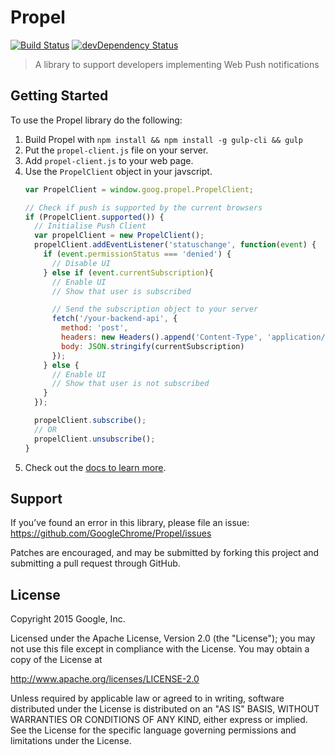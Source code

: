 # Propel

[![Build Status](https://travis-ci.org/GoogleChrome/Propel.svg?branch=master)](https://travis-ci.org/GoogleChrome/Propel)
[![devDependency Status](https://david-dm.org/GoogleChrome/Propel/dev-status.svg)](https://david-dm.org/GoogleChrome/Propel#info=devDependencies)

> A library to support developers implementing Web Push notifications

## Getting Started

To use the Propel library do the following:

1. Build Propel with `npm install && npm install -g gulp-cli && gulp`
1. Put the `propel-client.js` file on your server.
2. Add `propel-client.js` to your web page.
3. Use the `PropelClient` object in your javscript.
    ```javascript
    var PropelClient = window.goog.propel.PropelClient;

    // Check if push is supported by the current browsers
    if (PropelClient.supported()) {
      // Initialise Push Client
      var propelClient = new PropelClient();
      propelClient.addEventListener('statuschange', function(event) {
        if (event.permissionStatus === 'denied') {
          // Disable UI
        } else if (event.currentSubscription){
          // Enable UI
          // Show that user is subscribed

          // Send the subscription object to your server
          fetch('/your-backend-api', {
            method: 'post',
            headers: new Headers().append('Content-Type', 'application/json'),
            body: JSON.stringify(currentSubscription)
          });
        } else {
          // Enable UI
          // Show that user is not subscribed
        }
      });

      propelClient.subscribe();
      // OR
      propelClient.unsubscribe();
    }
    ```
4. Check out the [docs to learn more](http://googlechrome.github.io/Propel/).

## Support

If you’ve found an error in this library, please file an issue: https://github.com/GoogleChrome/Propel/issues

Patches are encouraged, and may be submitted by forking this project and submitting a pull request through GitHub.

## License

Copyright 2015 Google, Inc.

Licensed under the Apache License, Version 2.0 (the "License"); you may not use this file except in compliance with the License. You may obtain a copy of the License at

http://www.apache.org/licenses/LICENSE-2.0

Unless required by applicable law or agreed to in writing, software distributed under the License is distributed on an "AS IS" BASIS, WITHOUT WARRANTIES OR CONDITIONS OF ANY KIND, either express or implied. See the License for the specific language governing permissions and limitations under the License.
